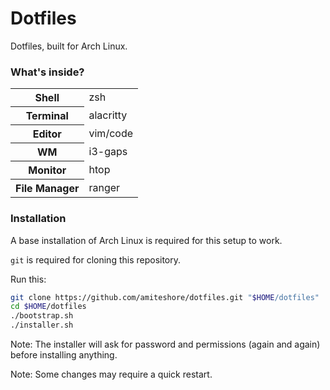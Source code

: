 # Dotfiles

Dotfiles, built for Arch Linux.

### What's inside?

<table>
  <tr>
    <th>Shell</th>
    <td>zsh</td>
  </tr>
  <tr>
    <th>Terminal</th>
    <td>alacritty</td>
  </tr>
  <tr>
    <th>Editor</th>
    <td>vim/code</td>
  </tr>
  <tr>
    <th>WM</th>
    <td>i3-gaps</td>
  </tr>
  <tr>
    <th>Monitor</th>
    <td>htop</td>
  </tr>
  <tr>
    <th>File Manager</th>
    <td>ranger</td>
  </tr>
</table>

### Installation

A base installation of Arch Linux is required for this setup to work.

`git` is required for cloning this repository.

Run this:

```sh
git clone https://github.com/amiteshore/dotfiles.git "$HOME/dotfiles"
cd $HOME/dotfiles
./bootstrap.sh
./installer.sh
```

Note: The installer will ask for password and permissions (again and again) before installing anything.

Note: Some changes may require a quick restart.
